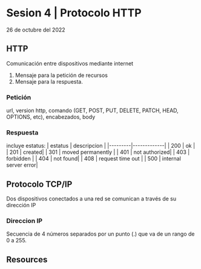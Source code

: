 # Sesion 4 | Protocolo HTTP

26 de octubre del 2022

## HTTP

Comunicación entre dispositivos mediante internet

1. Mensaje para la petición de recursos
2. Mensaje para la respuesta.

### Petición

url, version http, comando (GET, POST, PUT, DELETE, PATCH, HEAD, OPTIONS, etc), encabezados, body

### Respuesta

incluye estatus:
| estatus | descripcion |
|---------|-------------|
| 200 | ok |
| 201 | created|
| 301 | moved permanently |
| 401 | not authorized|
| 403 | forbidden |
| 404 | not found|
| 408 | request time out |
| 500 | internal server error|




## Protocolo TCP/IP

Dos dispositivos conectados a una red se comunican a través de su dirección IP

### Direccion IP  

Secuencia de 4 números separados por un punto (.) que va de un rango de 0 a 255.

## Resources
